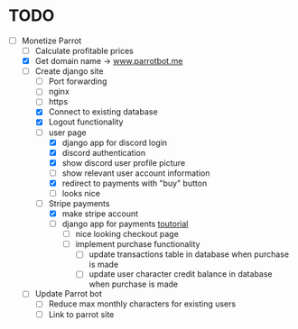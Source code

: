 # TODO

- [ ] Monetize Parrot
  - [ ] Calculate profitable prices
  - [x] Get domain name -> www.parrotbot.me
  - [ ] Create django site
    - [ ] Port forwarding
    - [ ] nginx
    - [ ] https
    - [x] Connect to existing database
    - [x] Logout functionality
    - [ ] user page
      - [x] django app for discord login
      - [x] discord authentication
      - [x] show discord user profile picture
      - [ ] show relevant user account information
      - [x] redirect to payments with "buy" button
      - [ ] looks nice
    - [ ] Stripe payments
      - [x] make stripe account
      - [ ] django app for payments [toutorial](https://www.youtube.com/watch?v=722A27IoQnk)
        - [ ] nice looking checkout page
        - [ ] implement purchase functionality 
          - [ ] update transactions table in database when purchase is made
          - [ ] update user character credit balance in database when purchase is made
  - [ ] Update Parrot bot
    - [ ] Reduce max monthly characters for existing users
    - [ ] Link to parrot site
